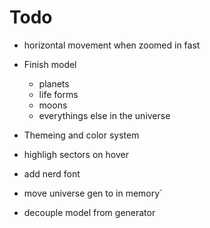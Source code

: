 # Todo

- horizontal movement when zoomed in fast

- Finish model 
    - planets
    - life forms
    - moons
    - everythings else in the universe

- Themeing and color system

- highligh sectors on hover

- add nerd font

- move universe gen to in memory`

- decouple model from generator
